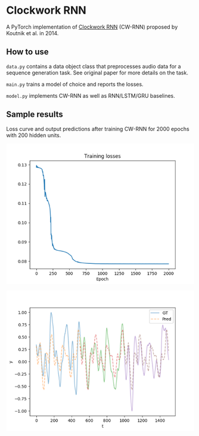# Clockwork RNN

A PyTorch implementation of [Clockwork RNN](https://arxiv.org/abs/1402.3511) (CW-RNN) proposed by Koutnik et al. in 2014.

## How to use

`data.py` contains a data object class that preprocesses audio data for a sequence generation task. See original paper for more details on the task.

`main.py` trains a model of choice and reports the losses.

`model.py` implements CW-RNN as well as RNN/LSTM/GRU baselines.

## Sample results

Loss curve and output predictions after training CW-RNN for 2000 epochs with 200 hidden units.

![losses](https://github.com/ToruOwO/clockwork-rnn-pytorch/blob/master/outputs/loss.png)

![preds](https://github.com/ToruOwO/clockwork-rnn-pytorch/blob/master/outputs/pred.png)
